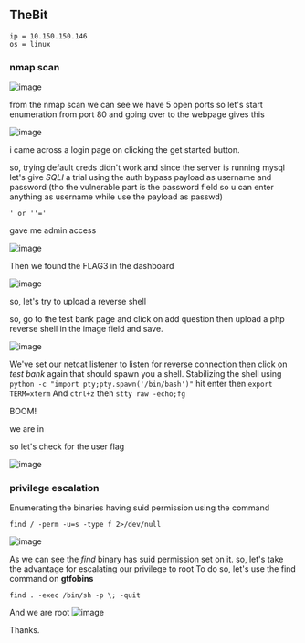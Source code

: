## TheBit


```
ip = 10.150.150.146
os = linux
```

### nmap scan

![image](https://github.com/0xVenus/0xVenus.github.io/assets/97831939/ce9061be-19e7-4423-8924-6c118ab89604)

from the nmap scan we can see we have 5 open ports
so let's start enumeration from port 80 and going over to the webpage gives this 

![image](https://github.com/0xVenus/0xVenus.github.io/assets/97831939/eb70b552-aa70-4104-9525-1a620df23e2e)

i came across a login page on clicking the get started button.

so, trying default creds didn't work and since the server is running mysql let's give *SQLI* a trial
using the auth bypass payload  as username and password (tho the vulnerable part is the password field so u can enter anything as username while use the payload as passwd)
```
' or ''='
``` 
gave me admin access

![image](https://github.com/0xVenus/0xVenus.github.io/assets/97831939/066a1ffe-7c68-4b05-816c-ab5316bf2945)

Then we found the FLAG3 in the dashboard

![image](https://github.com/0xVenus/0xVenus.github.io/assets/97831939/d622e194-3951-4aa1-bdf2-61a637a2e6c8)

so, let's try to upload a reverse shell 

so, go to the test bank page and click on add question then upload a php reverse shell in the image field and save.

![image](https://github.com/0xVenus/0xVenus.github.io/assets/97831939/f2642b8d-3fef-487e-b980-bda8ad191586)

We've set our netcat listener to listen for reverse connection then click on *test bank*  again that should spawn you a shell.
Stabilizing the shell using ``` python -c "import pty;pty.spawn('/bin/bash')" ``` hit enter then ```export TERM=xterm``` And ```ctrl+z``` then  ```stty raw -echo;fg``` 

BOOM!
	
 we are in
	
 so let's check for the user flag
 
![image](https://github.com/0xVenus/0xVenus.github.io/assets/97831939/1ed5bd80-7408-4c06-a398-f087aa4cbd4a)


### privilege escalation

Enumerating the binaries having suid permission using the command
```
find / -perm -u=s -type f 2>/dev/null
```
![image](https://github.com/0xVenus/0xVenus.github.io/assets/97831939/6682414c-a029-41ed-93b6-991d0c7eb52f)

As we can see the *find* binary has suid permission set on it.
so, let's take the advantage for escalating our privilege to root
To do so, let's use the find command on **gtfobins**
```
find . -exec /bin/sh -p \; -quit
```
And we are root
![image](https://github.com/0xVenus/0xVenus.github.io/assets/97831939/d100b105-f598-41f1-8a60-a98e29887ac8)


Thanks.

